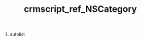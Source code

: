 ﻿---
title: crmscript_ref_NSCategory
description: NSCategory
intellisense: Void.NSCategory
keywords: NSCategory
so.topic: reference
---



1. autolist 

